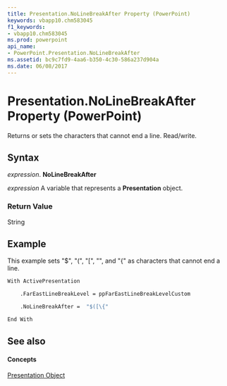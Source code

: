 ```yaml
---
title: Presentation.NoLineBreakAfter Property (PowerPoint)
keywords: vbapp10.chm583045
f1_keywords:
- vbapp10.chm583045
ms.prod: powerpoint
api_name:
- PowerPoint.Presentation.NoLineBreakAfter
ms.assetid: bc9c7fd9-4aa6-b350-4c30-586a237d904a
ms.date: 06/08/2017
---
```



# Presentation.NoLineBreakAfter Property (PowerPoint)

Returns or sets the characters that cannot end a line. Read/write.


## Syntax

 _expression_. **NoLineBreakAfter**

 _expression_ A variable that represents a **Presentation** object.


### Return Value

String


## Example

This example sets "$", "(", "[", "\", and "{" as characters that cannot end a line.


```vb
With ActivePresentation

    .FarEastLineBreakLevel = ppFarEastLineBreakLevelCustom

    .NoLineBreakAfter =  "$([\{"

End With
```


## See also


#### Concepts


[Presentation Object](presentation-object-powerpoint.md)

